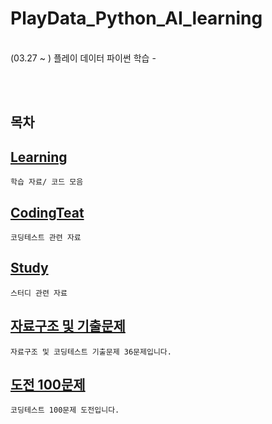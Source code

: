 # PlayData_Python_AI_learning
</br>
 (03.27 ~ )
 플레이 데이터 파이썬 학습
-

</br></br>

## 목차

[Learning](./02.learning/)
-
    학습 자료/ 코드 모음

[CodingTeat](https://github.com/parking-place/Coding_Test/)
-
    코딩테스트 관련 자료

[Study](https://github.com/parking-place/Coding_Test/tree/main/Codingtest_Note/Study)
-
    스터디 관련 자료

[자료구조 및 기출문제](https://github.com/parking-place/Coding_Test/tree/main/Codingtest_Note/Export_problem/)
-
    자료구조 및 코딩테스트 기출문제 36문제입니다.

[도전 100문제](https://github.com/parking-place/Coding_Test/tree/main/Codingtest_Note/Challenge100/)
-
    코딩테스트 100문제 도전입니다.